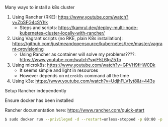 Many ways to install a k8s cluster

1. Using Rancher (RKE): https://www.youtube.com/watch?v=ZbSFG4cSYhk
   - Steps and scripts: https://kamrul.dev/deploy-multi-node-kubernetes-cluster-locally-with-rancher/
2. Using Vagrant scripts (no RKE, plain K8s installation): https://github.com/justmeandopensource/kubernetes/tree/master/vagrant-provisioning
   - Using Rancher as container will solve my problems????: https://www.youtube.com/watch?v=jF5L6IgZ5To
3. Using microk8s: https://www.youtube.com/watch?v=GPVH9fHW0Dk
   - It seems simple and light in resources
   - However depends on `microk8s` command all the time
4. Using k3s: https://www.youtube.com/watch?v=UdjhFLV1yt8&t=443s

Setup Rancher independently

Ensure docker has been installed

Rancher documentation here: https://www.rancher.com/quick-start

```sh
$ sudo docker run --privileged -d --restart=unless-stopped -p 80:80 -p 443:443 -v /opt/rancher:/var/lib/rancher rancher/rancher
```
